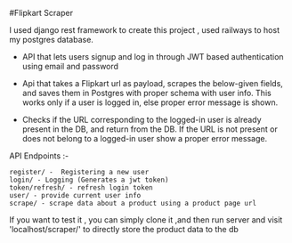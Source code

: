 #Flipkart Scraper

I used django rest framework to create this project , used railways to host my postgres database.

- API that lets users signup and log in through JWT based authentication using email and password

- Api that takes a Flipkart url as payload, scrapes the below-given
fields, and saves them in Postgres with proper schema with user info. This works only if a user is logged in, else proper error message is shown.

- Checks if the URL corresponding to the logged-in user is already present in the DB, and return from the DB. If the URL is not present or does not belong to a logged-in user show a proper error message.


API Endpoints :- 

    register/ -  Registering a new user
    login/ - Logging (Generates a jwt token)
    token/refresh/ - refresh login token
    user/ - provide current user info 
    scrape/ - scrape data about a product using a product page url



If you want to test it , you can simply clone it ,and then run server and visit 'localhost/scraper/' to directly store the product data to the db
